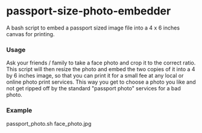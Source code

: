 # passport-size-photo-embedder
A bash script to embed a passport sized image file into a 4 x 6 inches canvas for printing. 

### Usage
Ask your friends / family to take a face photo and crop it to the correct ratio. This script will then resize the photo and embed the two copies of it into a 4 by 6 inches image, so that you can print it for a small fee at any local or online photo print services. This way you get to choose a photo you like and not get ripped off by the standard "passport photo" services for a bad photo.

### Example
passport_photo.sh face_photo.jpg

